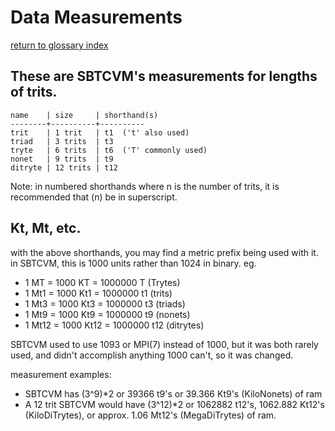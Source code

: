 # Data Measurements
[return to glossary index](glossary.md)
## These are SBTCVM's measurements for lengths of trits.
	name    | size     | shorthand(s)
	--------+----------+----------
	trit    | 1 trit   | t1  ('t' also used)
	triad   | 3 trits  | t3
	tryte   | 6 trits  | t6  ('T' commonly used)
	nonet   | 9 trits  | t9
	ditryte | 12 trits | t12

Note: in numbered shorthands where n is the number of trits,
it is recommended that (n) be in superscript.

## Kt, Mt, etc.
with the above shorthands, you may find a metric prefix being used with it.
in SBTCVM, this is 1000 units rather than 1024 in binary. eg.
- 1 MT = 1000 KT = 1000000 T (Trytes)
- 1 Mt1 = 1000 Kt1 = 1000000 t1 (trits)
- 1 Mt3 = 1000 Kt3 = 1000000 t3 (triads)
- 1 Mt9 = 1000 Kt9 = 1000000 t9 (nonets)
- 1 Mt12 = 1000 Kt12 = 1000000 t12 (ditrytes)    

SBTCVM used to use 1093 or MPI(7) instead of 1000, but it was both rarely used,
and didn't accomplish anything 1000 can't, so it was changed.
       
measurement examples:    
- SBTCVM has (3^9)*2 or 39366 t9's or 39.366 Kt9's (KiloNonets) of ram
- A 12 trit SBTCVM would have (3^12)*2 or 1062882 t12's, 1062.882 Kt12's (KiloDiTrytes), or approx. 1.06 Mt12's (MegaDiTrytes) of ram.

